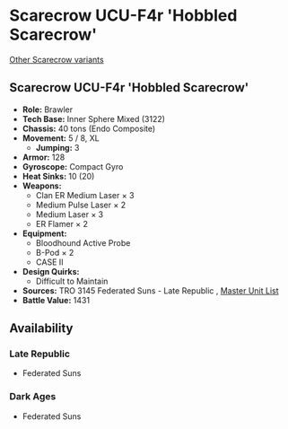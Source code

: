 # Scarecrow UCU-F4r 'Hobbled Scarecrow' 

[Other Scarecrow variants](../scarecrow.md) 

## Scarecrow UCU-F4r 'Hobbled Scarecrow' 

- **Role:** Brawler 
- **Tech Base:** Inner Sphere Mixed (3122) 
- **Chassis:** 40 tons (Endo Composite) 
- **Movement:** 5 / 8, XL 
  - **Jumping:** 3 
- **Armor:** 128 
- **Gyroscope:** Compact Gyro 
- **Heat Sinks:** 10 (20) 
- **Weapons:** 
  - Clan ER Medium Laser × 3 
  - Medium Pulse Laser × 2 
  - Medium Laser × 3 
  - ER Flamer × 2 
- **Equipment:** 
  - Bloodhound Active Probe 
  - B-Pod × 2 
  - CASE II 
- **Design Quirks:** 
  - Difficult to Maintain 
- **Sources:** TRO 3145 Federated Suns - Late Republic , [Master Unit List](http://masterunitlist.info/Unit/Details/6337/scarecrow-ucu-f4r) 
- **Battle Value:** 1431 

## Availability 

### Late Republic 

- Federated Suns 

### Dark Ages 

- Federated Suns 

